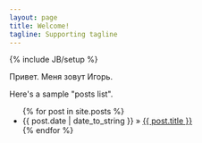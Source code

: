 ```yaml
---
layout: page
title: Welcome!
tagline: Supporting tagline
---
```

{% include JB/setup %}

Привет. Меня зовут Игорь.

Here's a sample "posts list".

<ul class="posts">
  {% for post in site.posts %}
    <li><span>{{ post.date | date_to_string }}</span> &raquo; <a href="{{ BASE_PATH }}{{ post.url }}">{{ post.title }}</a></li>
  {% endfor %}
</ul>
